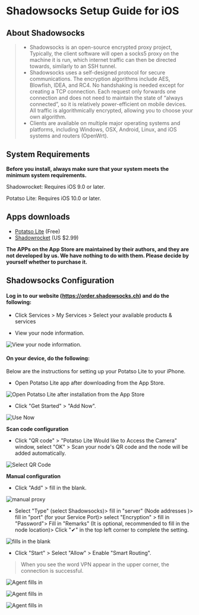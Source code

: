 # Shadowsocks Setup Guide for iOS

## About Shadowsocks
>* Shadowsocks is an open-source encrypted proxy project, Typically, the client software will open a socks5 proxy on the machine it is run, which internet traffic can then be directed towards, similarly to an SSH tunnel.
>* Shadowsocks uses a self-designed protocol for secure communications. The encryption algorithms include AES, Blowfish, IDEA, and RC4. No handshaking is needed except for creating a TCP connection. Each request only forwards one connection and does not need to maintain the state of “always connected”, so it is relatively power-efficient on mobile devices. All traffic is algorithmically encrypted, allowing you to choose your own algorithm.
>* Clients are available on multiple major operating systems and platforms, including Windows, OSX, Android, Linux, and iOS systems and routers (OpenWrt).

## System Requirements
**Before you install, always make sure that your system meets the minimum system requirements.**

Shadowrocket: Requires iOS 9.0 or later.

Potatso Lite: Requires iOS 10.0 or later.

## Apps downloads

* [Potatso Lite](https://itunes.apple.com/us/app/potatso-lite/id1239860606?mt=8) (Free)
* [Shadowrocket](https://itunes.apple.com/us/app/shadowrocket/id932747118?mt=8) (US $2.99)

**The APPs on the App Store are maintained by their authors, and they are not developed by us. We have nothing to do with them. Please decide by yourself whether to purchase it.**

## Shadowsocks Configuration

#### Log in to our website (https://order.shadowsocks.ch) and do the following:

* Click Services > My Services > Select your available products & services

* View your node information.

![View your node information. ](files/images-en/portal.png)

#### On your device, do the following:

Below are the instructions for setting up your Potatso Lite to your iPhone.
* Open Potatso Lite app after downloading from the App Store.

![Open Potatso Lite after installation from the App Store](files/images-en/ios-step1.png)

* Click "Get Started" > "Add Now".

![Use Now](files/images-en/ios-step2.png)

**Scan code configuration**

* Click "QR code" > "Potatso Lite Would like to Access the Camera" window, select "OK" > Scan your node's QR code and the node will be added automatically.

![Select QR Code](files/images-en/ios-step3.png)

**Manual configuration**

* Click "Add" > fill in the blank.

![manual proxy](files/images-en/ios-step3-2.png)

* Select "Type" (select Shadowsocks)> fill in "server" (Node addresses
)> fill in "port" (for your Service Port)> select "Encryption" > fill in "Password"> Fill in "Remarks" (It is optional, recommended to fill in the node location)> Click "✔" in the top left corner to complete the setting.

![fills in the blank](files/images-en/ios-step4.png)

* Click "Start" > Select "Allow" > Enable "Smart Routing".

> When you see the word VPN appear in the upper corner, the connection is successful.

![Agent fills in](files/images-en/ios-step5.png)

![Agent fills in](files/images-en/ios-step6.png)

![Agent fills in](files/images-en/ios-step7.png)
